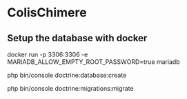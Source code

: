 # ColisChimere

## Setup the database with docker

docker run -p 3306:3306 -e MARIADB_ALLOW_EMPTY_ROOT_PASSWORD=true mariadb

php bin/console doctrine:database:create

php bin/console doctrine:migrations:migrate